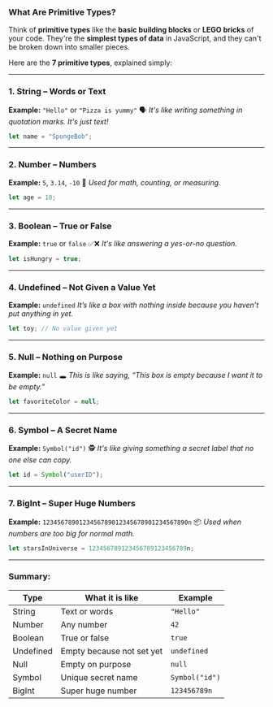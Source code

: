 ### What Are Primitive Types?

Think of **primitive types** like the **basic building blocks** or **LEGO bricks** of your code. They're the **simplest types of data** in JavaScript, and they can't be broken down into smaller pieces.

Here are the **7 primitive types**, explained simply:

---

### 1. **String** – Words or Text

**Example:** `"Hello"` or `"Pizza is yummy"`
🗣️ *It's like writing something in quotation marks. It's just text!*

```javascript
let name = "SpongeBob";
```

---

### 2. **Number** – Numbers

**Example:** `5`, `3.14`, `-10`
🔢 *Used for math, counting, or measuring.*

```javascript
let age = 10;
```

---

### 3. **Boolean** – True or False

**Example:** `true` or `false`
✅❌ *It's like answering a yes-or-no question.*

```javascript
let isHungry = true;
```

---

### 4. **Undefined** – Not Given a Value Yet

**Example:** `undefined`
*It’s like a box with nothing inside because you haven’t put anything in yet.*

```javascript
let toy; // No value given yet
```

---

### 5. **Null** – Nothing on Purpose

**Example:** `null`
🕳️ *This is like saying, “This box is empty because I want it to be empty.”*

```javascript
let favoriteColor = null;
```

---

### 6. **Symbol** – A Secret Name

**Example:** `Symbol("id")`
🕵️ *It's like giving something a secret label that no one else can copy.*

```javascript
let id = Symbol("userID");
```

---

### 7. **BigInt** – Super Huge Numbers

**Example:** `1234567890123456789012345678901234567890n`
📦 *Used when numbers are too big for normal math.*

```javascript
let starsInUniverse = 123456789123456789123456789n;
```

---

### Summary:

| Type      | What it is like           | Example        |
| --------- | ------------------------- | -------------- |
| String    | Text or words             | `"Hello"`      |
| Number    | Any number                | `42`           |
| Boolean   | True or false             | `true`         |
| Undefined | Empty because not set yet | `undefined`    |
| Null      | Empty on purpose          | `null`         |
| Symbol    | Unique secret name        | `Symbol("id")` |
| BigInt    | Super huge number         | `123456789n`   |